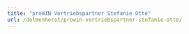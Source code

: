 ```yaml
---
title: "proWIN Vertriebspartner Stefanie Otte"
url: /delmenhorst/prowin-vertriebspartner-stefanie-otte/
---
```

